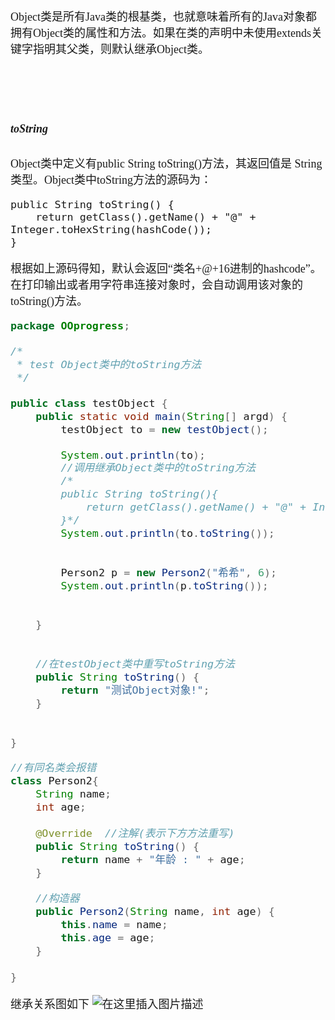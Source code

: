 <font size = 4 face = "黑体">

Object类是所有Java类的根基类，也就意味着所有的Java对象都拥有Object类的属性和方法。如果在类的声明中未使用extends关键字指明其父类，则默认继承Object类。




</br></br></br>

##### toString

Object类中定义有public String toString()方法，其返回值是 String 类型。Object类中toString方法的源码为：
```
public String toString() {
    return getClass().getName() + "@" + Integer.toHexString(hashCode());
}
```

根据如上源码得知，默认会返回“类名+@+16进制的hashcode”。在打印输出或者用字符串连接对象时，会自动调用该对象的toString()方法。

```java
package OOprogress;

/*
 * test Object类中的toString方法
 */

public class testObject {
	public static void main(String[] argd) {
		testObject to = new testObject();

		System.out.println(to);
		//调用继承Object类中的toString方法
		/*
		public String toString(){
			return getClass().getName() + "@" + Integer.toHexString(hashCode());
		}*/
		System.out.println(to.toString());
		
		
		Person2 p = new Person2("希希", 6);
		System.out.println(p.toString());
		
		
	}
	
	
	//在testObject类中重写toString方法
	public String toString() {
		return "测试Object对象!";
	}
	
	
}

//有同名类会报错
class Person2{
	String name;
	int age;
	
	@Override  //注解(表示下方方法重写)
	public String toString() {
		return name + "年龄 : " + age;
	}
	
	//构造器
	public Person2(String name, int age) {
		this.name = name;
		this.age = age;
	}
	
}
```

继承关系图如下
![在这里插入图片描述](https://img-blog.csdnimg.cn/20200130211507876.png?x-oss-process=image/watermark,type_ZmFuZ3poZW5naGVpdGk,shadow_10,text_aHR0cHM6Ly9ibG9nLmNzZG4ubmV0L3FxXzQzODA4NzAw,size_16,color_FFFFFF,t_70)


</font>